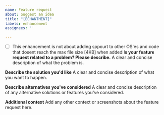 ```yaml
---
name: Feature request
about: Suggest an idea
title: "[ECHANTMENT]"
labels: enhancement
assignees: ''

---
```


- [ ] This enhancement is not about adding sppourt to other OS'es and code that dosent reach the max file size [4KB] when added
**Is your feature request related to a problem? Please describe.**
A clear and concise description of what the problem is.

**Describe the solution you'd like**
A clear and concise description of what you want to happen.

**Describe alternatives you've considered**
A clear and concise description of any alternative solutions or features you've considered.

**Additional context**
Add any other context or screenshots about the feature request here.
